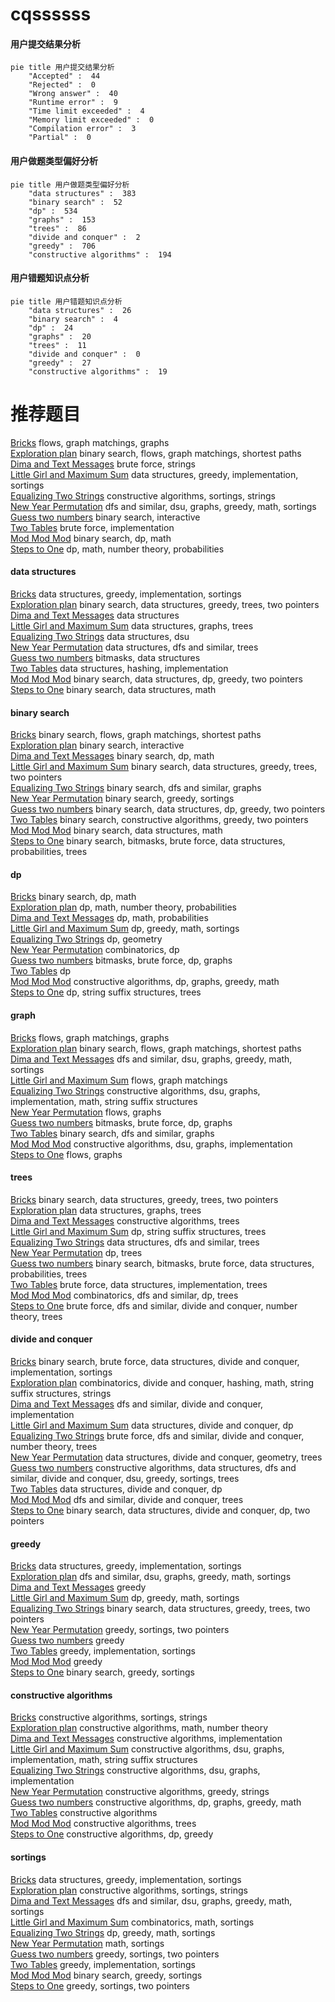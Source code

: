 # cqssssss
<!-- tabs:start -->
#### **用户提交结果分析**

```mermaid
pie title 用户提交结果分析
    "Accepted" :  44
    "Rejected" :  0
    "Wrong answer" :  40
    "Runtime error" :  9
    "Time limit exceeded" :  4
    "Memory limit exceeded" :  0
    "Compilation error" :  3
    "Partial" :  0
```
#### **用户做题类型偏好分析**

```mermaid
pie title 用户做题类型偏好分析
    "data structures" :  383
    "binary search" :  52
    "dp" :  534
    "graphs" :  153
    "trees" :  86
    "divide and conquer" :  2
    "greedy" :  706
    "constructive algorithms" :  194
```
#### **用户错题知识点分析**

```mermaid
pie title 用户错题知识点分析
    "data structures" :  26
    "binary search" :  4
    "dp" :  24
    "graphs" :  20
    "trees" :  11
    "divide and conquer" :  0
    "greedy" :  27
    "constructive algorithms" :  19
```
<!-- tabs:end -->
# 推荐题目
[Bricks](http://codeforces.com/problemset/problem/1404/E)		flows,
                        graph matchings,
                        graphs		  
[Exploration plan](http://codeforces.com/problemset/problem/852/D)		binary search,
                        flows,
                        graph matchings,
                        shortest paths		  
[Dima and Text Messages](http://codeforces.com/problemset/problem/358/B)		brute force,
                        strings		  
[Little Girl and Maximum Sum](http://codeforces.com/problemset/problem/276/C)		data structures,
                        greedy,
                        implementation,
                        sortings		  
[Equalizing Two Strings](http://codeforces.com/problemset/problem/1256/F)		constructive algorithms,
                        sortings,
                        strings		  
[New Year Permutation](http://codeforces.com/problemset/problem/500/B)		dfs and similar,
                        dsu,
                        graphs,
                        greedy,
                        math,
                        sortings		  
[Guess two numbers](https://codeforces.com/contest/1008/problem/E)		binary search,
                        interactive		  
[Two Tables](http://codeforces.com/problemset/problem/228/B)		brute force,
                        implementation		  
[Mod Mod Mod](http://codeforces.com/problemset/problem/889/E)		binary search,
                        dp,
                        math		  
[Steps to One](http://codeforces.com/problemset/problem/1139/D)		dp,
                        math,
                        number theory,
                        probabilities		  
<!-- tabs:start -->
#### **data structures**
[Bricks](http://codeforces.com/problemset/problem/276/C)		data structures,
                        greedy,
                        implementation,
                        sortings		  
[Exploration plan](http://codeforces.com/problemset/problem/414/D)		binary search,
                        data structures,
                        greedy,
                        trees,
                        two pointers		  
[Dima and Text Messages](https://codeforces.com/contest/1053/problem/C)		data structures		  
[Little Girl and Maximum Sum](http://codeforces.com/problemset/problem/418/D)		data structures,
                        graphs,
                        trees		  
[Equalizing Two Strings](http://codeforces.com/problemset/problem/13/E)		data structures,
                        dsu		  
[New Year Permutation](http://codeforces.com/problemset/problem/176/E)		data structures,
                        dfs and similar,
                        trees		  
[Guess two numbers](http://codeforces.com/problemset/problem/242/E)		bitmasks,
                        data structures		  
[Two Tables](http://codeforces.com/problemset/problem/4/C)		data structures,
                        hashing,
                        implementation		  
[Mod Mod Mod](http://codeforces.com/problemset/problem/1492/C)		binary search,
                        data structures,
                        dp,
                        greedy,
                        two pointers		  
[Steps to One](http://codeforces.com/problemset/problem/1490/G)		binary search,
                        data structures,
                        math		  
#### **binary search**
[Bricks](http://codeforces.com/problemset/problem/852/D)		binary search,
                        flows,
                        graph matchings,
                        shortest paths		  
[Exploration plan](https://codeforces.com/contest/1008/problem/E)		binary search,
                        interactive		  
[Dima and Text Messages](http://codeforces.com/problemset/problem/889/E)		binary search,
                        dp,
                        math		  
[Little Girl and Maximum Sum](http://codeforces.com/problemset/problem/414/D)		binary search,
                        data structures,
                        greedy,
                        trees,
                        two pointers		  
[Equalizing Two Strings](http://codeforces.com/problemset/problem/1100/E)		binary search,
                        dfs and similar,
                        graphs		  
[New Year Permutation](http://codeforces.com/problemset/problem/274/A)		binary search,
                        greedy,
                        sortings		  
[Guess two numbers](http://codeforces.com/problemset/problem/1492/C)		binary search,
                        data structures,
                        dp,
                        greedy,
                        two pointers		  
[Two Tables](http://codeforces.com/problemset/problem/1463/D)		binary search,
                        constructive algorithms,
                        greedy,
                        two pointers		  
[Mod Mod Mod](http://codeforces.com/problemset/problem/1490/G)		binary search,
                        data structures,
                        math		  
[Steps to One](http://codeforces.com/problemset/problem/1479/D)		binary search,
                        bitmasks,
                        brute force,
                        data structures,
                        probabilities,
                        trees		  
#### **dp**
[Bricks](http://codeforces.com/problemset/problem/889/E)		binary search,
                        dp,
                        math		  
[Exploration plan](http://codeforces.com/problemset/problem/1139/D)		dp,
                        math,
                        number theory,
                        probabilities		  
[Dima and Text Messages](http://codeforces.com/problemset/problem/1156/F)		dp,
                        math,
                        probabilities		  
[Little Girl and Maximum Sum](http://codeforces.com/problemset/problem/1253/C)		dp,
                        greedy,
                        math,
                        sortings		  
[Equalizing Two Strings](http://codeforces.com/problemset/problem/13/D)		dp,
                        geometry		  
[New Year Permutation](http://codeforces.com/problemset/problem/1237/F)		combinatorics,
                        dp		  
[Guess two numbers](https://codeforces.com/contest/116/problem/C)		bitmasks,
                        brute force,
                        dp,
                        graphs		  
[Two Tables](http://codeforces.com/problemset/problem/1132/F)		dp		  
[Mod Mod Mod](http://codeforces.com/problemset/problem/1328/D)		constructive algorithms,
                        dp,
                        graphs,
                        greedy,
                        math		  
[Steps to One](http://codeforces.com/problemset/problem/86/C)		dp,
                        string suffix structures,
                        trees		  
#### **graph**
[Bricks](http://codeforces.com/problemset/problem/1404/E)		flows,
                        graph matchings,
                        graphs		  
[Exploration plan](http://codeforces.com/problemset/problem/852/D)		binary search,
                        flows,
                        graph matchings,
                        shortest paths		  
[Dima and Text Messages](http://codeforces.com/problemset/problem/500/B)		dfs and similar,
                        dsu,
                        graphs,
                        greedy,
                        math,
                        sortings		  
[Little Girl and Maximum Sum](http://codeforces.com/problemset/problem/316/C2)		flows,
                        graph matchings		  
[Equalizing Two Strings](http://codeforces.com/problemset/problem/441/D)		constructive algorithms,
                        dsu,
                        graphs,
                        implementation,
                        math,
                        string suffix structures		  
[New Year Permutation](http://codeforces.com/problemset/problem/818/G)		flows,
                        graphs		  
[Guess two numbers](https://codeforces.com/contest/116/problem/C)		bitmasks,
                        brute force,
                        dp,
                        graphs		  
[Two Tables](http://codeforces.com/problemset/problem/1100/E)		binary search,
                        dfs and similar,
                        graphs		  
[Mod Mod Mod](http://codeforces.com/problemset/problem/36/E)		constructive algorithms,
                        dsu,
                        graphs,
                        implementation		  
[Steps to One](http://codeforces.com/problemset/problem/1187/G)		flows,
                        graphs		  
#### **trees**
[Bricks](http://codeforces.com/problemset/problem/414/D)		binary search,
                        data structures,
                        greedy,
                        trees,
                        two pointers		  
[Exploration plan](http://codeforces.com/problemset/problem/418/D)		data structures,
                        graphs,
                        trees		  
[Dima and Text Messages](http://codeforces.com/problemset/problem/1205/D)		constructive algorithms,
                        trees		  
[Little Girl and Maximum Sum](http://codeforces.com/problemset/problem/86/C)		dp,
                        string suffix structures,
                        trees		  
[Equalizing Two Strings](http://codeforces.com/problemset/problem/176/E)		data structures,
                        dfs and similar,
                        trees		  
[New Year Permutation](http://codeforces.com/problemset/problem/1276/D)		dp,
                        trees		  
[Guess two numbers](http://codeforces.com/problemset/problem/1479/D)		binary search,
                        bitmasks,
                        brute force,
                        data structures,
                        probabilities,
                        trees		  
[Two Tables](http://codeforces.com/problemset/problem/1511/C)		brute force,
                        data structures,
                        implementation,
                        trees		  
[Mod Mod Mod](http://codeforces.com/problemset/problem/1499/F)		combinatorics,
                        dfs and similar,
                        dp,
                        trees		  
[Steps to One](http://codeforces.com/problemset/problem/1491/E)		brute force,
                        dfs and similar,
                        divide and conquer,
                        number theory,
                        trees		  
#### **divide and conquer**
[Bricks](http://codeforces.com/problemset/problem/1461/D)		binary search,
                        brute force,
                        data structures,
                        divide and conquer,
                        implementation,
                        sortings		  
[Exploration plan](http://codeforces.com/problemset/problem/1466/G)		combinatorics,
                        divide and conquer,
                        hashing,
                        math,
                        string suffix structures,
                        strings		  
[Dima and Text Messages](http://codeforces.com/problemset/problem/1490/D)		dfs and similar,
                        divide and conquer,
                        implementation		  
[Little Girl and Maximum Sum](https://codeforces.com/contest/1483/problem/C)		data structures,
                        divide and conquer,
                        dp		  
[Equalizing Two Strings](http://codeforces.com/problemset/problem/1491/E)		brute force,
                        dfs and similar,
                        divide and conquer,
                        number theory,
                        trees		  
[New Year Permutation](http://codeforces.com/problemset/problem/1303/G)		data structures,
                        divide and conquer,
                        geometry,
                        trees		  
[Guess two numbers](http://codeforces.com/problemset/problem/1494/D)		constructive algorithms,
                        data structures,
                        dfs and similar,
                        divide and conquer,
                        dsu,
                        greedy,
                        sortings,
                        trees		  
[Two Tables](http://codeforces.com/problemset/problem/1482/E)		data structures,
                        divide and conquer,
                        dp		  
[Mod Mod Mod](http://codeforces.com/problemset/problem/566/C)		dfs and similar,
                        divide and conquer,
                        trees		  
[Steps to One](http://codeforces.com/problemset/problem/1428/F)		binary search,
                        data structures,
                        divide and conquer,
                        dp,
                        two pointers		  
#### **greedy**
[Bricks](http://codeforces.com/problemset/problem/276/C)		data structures,
                        greedy,
                        implementation,
                        sortings		  
[Exploration plan](http://codeforces.com/problemset/problem/500/B)		dfs and similar,
                        dsu,
                        graphs,
                        greedy,
                        math,
                        sortings		  
[Dima and Text Messages](http://codeforces.com/problemset/problem/92/B)		greedy		  
[Little Girl and Maximum Sum](http://codeforces.com/problemset/problem/1253/C)		dp,
                        greedy,
                        math,
                        sortings		  
[Equalizing Two Strings](http://codeforces.com/problemset/problem/414/D)		binary search,
                        data structures,
                        greedy,
                        trees,
                        two pointers		  
[New Year Permutation](http://codeforces.com/problemset/problem/1107/C)		greedy,
                        sortings,
                        two pointers		  
[Guess two numbers](http://codeforces.com/problemset/problem/1077/B)		greedy		  
[Two Tables](http://codeforces.com/problemset/problem/1041/A)		greedy,
                        implementation,
                        sortings		  
[Mod Mod Mod](http://codeforces.com/problemset/problem/1031/D)		greedy		  
[Steps to One](http://codeforces.com/problemset/problem/274/A)		binary search,
                        greedy,
                        sortings		  
#### **constructive algorithms**
[Bricks](http://codeforces.com/problemset/problem/1256/F)		constructive algorithms,
                        sortings,
                        strings		  
[Exploration plan](https://codeforces.com/contest/1243/problem/C)		constructive algorithms,
                        math,
                        number theory		  
[Dima and Text Messages](http://codeforces.com/problemset/problem/1054/C)		constructive algorithms,
                        implementation		  
[Little Girl and Maximum Sum](http://codeforces.com/problemset/problem/441/D)		constructive algorithms,
                        dsu,
                        graphs,
                        implementation,
                        math,
                        string suffix structures		  
[Equalizing Two Strings](http://codeforces.com/problemset/problem/36/E)		constructive algorithms,
                        dsu,
                        graphs,
                        implementation		  
[New Year Permutation](http://codeforces.com/problemset/problem/1384/A)		constructive algorithms,
                        greedy,
                        strings		  
[Guess two numbers](http://codeforces.com/problemset/problem/1328/D)		constructive algorithms,
                        dp,
                        graphs,
                        greedy,
                        math		  
[Two Tables](http://codeforces.com/problemset/problem/1368/C)		constructive algorithms		  
[Mod Mod Mod](http://codeforces.com/problemset/problem/1205/D)		constructive algorithms,
                        trees		  
[Steps to One](http://codeforces.com/problemset/problem/1108/D)		constructive algorithms,
                        dp,
                        greedy		  
#### **sortings**
[Bricks](http://codeforces.com/problemset/problem/276/C)		data structures,
                        greedy,
                        implementation,
                        sortings		  
[Exploration plan](http://codeforces.com/problemset/problem/1256/F)		constructive algorithms,
                        sortings,
                        strings		  
[Dima and Text Messages](http://codeforces.com/problemset/problem/500/B)		dfs and similar,
                        dsu,
                        graphs,
                        greedy,
                        math,
                        sortings		  
[Little Girl and Maximum Sum](http://codeforces.com/problemset/problem/272/D)		combinatorics,
                        math,
                        sortings		  
[Equalizing Two Strings](http://codeforces.com/problemset/problem/1253/C)		dp,
                        greedy,
                        math,
                        sortings		  
[New Year Permutation](http://codeforces.com/problemset/problem/1206/A)		math,
                        sortings		  
[Guess two numbers](http://codeforces.com/problemset/problem/1107/C)		greedy,
                        sortings,
                        two pointers		  
[Two Tables](http://codeforces.com/problemset/problem/1041/A)		greedy,
                        implementation,
                        sortings		  
[Mod Mod Mod](http://codeforces.com/problemset/problem/274/A)		binary search,
                        greedy,
                        sortings		  
[Steps to One](http://codeforces.com/problemset/problem/853/B)		greedy,
                        sortings,
                        two pointers		  
<!-- tabs:end -->

